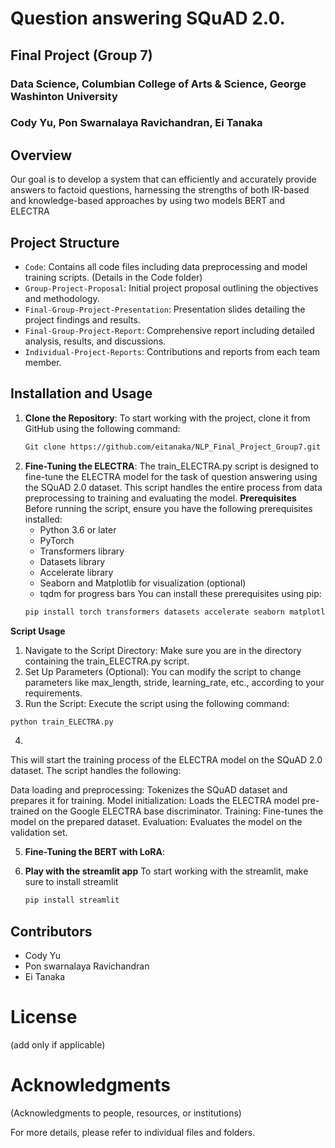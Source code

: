 # Question answering SQuAD 2.0.
## Final Project (Group 7)
### Data Science, Columbian College of Arts & Science, George Washinton University
### Cody Yu, Pon Swarnalaya Ravichandran, Ei Tanaka

## Overview
Our goal is to develop a system that can efficiently and accurately provide answers to factoid questions, harnessing the strengths of both IR-based and knowledge-based approaches by using two models BERT and ELECTRA 

## Project Structure
- `Code`: Contains all code files including data preprocessing and model training scripts. (Details in the Code folder)
- `Group-Project-Proposal`: Initial project proposal outlining the objectives and methodology.
- `Final-Group-Project-Presentation`: Presentation slides detailing the project findings and results.
- `Final-Group-Project-Report`: Comprehensive report including detailed analysis, results, and discussions.
- `Individual-Project-Reports`: Contributions and reports from each team member.

## Installation and Usage

1. **Clone the Repository**:
   To start working with the project, clone it from GitHub using the following command:
   ```bash
   Git clone https://github.com/eitanaka/NLP_Final_Project_Group7.git

2. **Fine-Tuning the ELECTRA**:
   The train_ELECTRA.py script is designed to fine-tune the ELECTRA model for the task of question answering using the SQuAD 2.0 dataset. This script handles the entire process from data preprocessing to training and evaluating the model.
**Prerequisites**
   Before running the script, ensure you have the following prerequisites installed:
   - Python 3.6 or later
   - PyTorch
   - Transformers library
   - Datasets library
   - Accelerate library
   - Seaborn and Matplotlib for visualization (optional)
   - tqdm for progress bars
   You can install these prerequisites using pip:
   ```bash
   pip install torch transformers datasets accelerate seaborn matplotlib tqdm

**Script Usage**   
   1. Navigate to the Script Directory: Make sure you are in the directory containing the train_ELECTRA.py script.
   2. Set Up Parameters (Optional): You can modify the script to change parameters like max_length, stride, learning_rate, etc., according to your requirements.
   3. Run the Script: Execute the script using the following command:
   ```bash
   python train_ELECTRA.py
   ```

   4. 
   This will start the training process of the ELECTRA model on the SQuAD 2.0 dataset. The script handles the following:

Data loading and preprocessing: Tokenizes the SQuAD dataset and prepares it for training.
Model initialization: Loads the ELECTRA model pre-trained on the Google ELECTRA base discriminator.
Training: Fine-tunes the model on the prepared dataset.
Evaluation: Evaluates the model on the validation set.
   
5. **Fine-Tuning the BERT with LoRA**:

6. **Play with the streamlit app**
   To start working with the streamlit, make sure to install streamlit
   ```bash
   pip install streamlit

## Contributors
- Cody Yu
- Pon swarnalaya Ravichandran
- Ei Tanaka

# License
(add only if applicable)

# Acknowledgments
(Acknowledgments to people, resources, or institutions)

For more details, please refer to individual files and folders.

   
